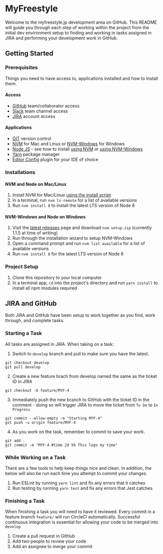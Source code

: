 # MyFreestyle

Welcome to the myfreestyle.jp development area on GitHub. This README will guide you through each step of working within the project from the initial dev environment setup to finding and working in tasks assigned in JIRA and performing your development work in GitHub.

## Getting Started

### Prerequisites

Things you need to have access to, applications installed and how to install them.

#### Access

- [GitHub](https://github.com/mrgroup-ppl) team/collaborator access
- [Slack](https://mrgroup-ppl.slack.com/) team channel access
- [JIRA](https://mrgroup.atlassian.net/) account access

#### Applications

- [GIT](https://git-scm.com/) version control
- [NVM](https://github.com/creationix/nvm) for Mac and Linux or [NVM-Windows](https://github.com/coreybutler/nvm-windows) for Windows
- [Node JS](https://nodejs.org/) - see how to install [using NVM](#nvm-and-node-on-maclinux) or [using NVM-Windows](#nvm-windows-and-node-on-windows)
- [Yarn](https://yarnpkg.com/) package manager
- [Editor Config](http://editorconfig.org/) plugin for your IDE of choice

### Installations

#### NVM and Node on Mac/Linux

1. Install NVM for Mac/Linux [using the install script](https://github.com/creationix/nvm#installation)
2. In a terminal, run `nvm ls-remote` for a list of available versions
3. Run `nvm install 8` to install the latest LTS version of Node 8

#### NVM-Windows and Node on Windows

1. Visit the [latest releases](https://github.com/coreybutler/nvm-windows/releases) page and download `nvm-setup.zip` (currently 1.1.5 at time of writing)
2. Run through the installation wizard to setup NVM-Windows
3. Open a command prompt and run `nvm list available` for a list of available versions
4. Run `nvm install 8` for the latest LTS version of Node 8

### Project Setup

1. Clone this repository to your local computer
2. In a terminal app, `cd` into the project's directory and run `yarn install` to install all npm modules required

## JIRA and GitHub

Both JIRA and GitHub have been setup to work together as you find, work through, and complete tasks.

### Starting a Task

All tasks are assigned in JIRA. When taking on a task:
1. Switch to `develop` branch and pull to make sure you have the latest.
```
git checkout develop
git pull develop
```
2. Create a new feature brach from develop named the same as the ticket ID in JIRA
```
git checkout -b feature/MYF-4
```
3. Immediately push the new branch to GitHub with the ticket ID in the comment - doing so will trigger JIRA to move the ticket from `To Do` to `In Progress`
```
git commit --allow-empty -m "Starting MYF-4"
git push -u origin feature/MYF-4
```
4. As you work on the task, remember to commit to save your work.
```
git add .
git commit -m "MYF-4 #time 2d 5h This logs my time"
```

### While Working on a Task

There are a few tools to help keep things nice and clean. In addition, the below will also be run each time you attempt to commit your changes.
1. Run ESLint by running `yarn lint` and fix any errors that it catches
2. Run testing by running `yarn test` and fix any errors that Jest catches

### Finishing a Task

When finishing a task you will need to have it reviewed. Every commit in a feature branch `feature/` will run CircleCI automatically. Successful continuous integration is essential for allowing your code to be merged into `develop`

1. Create a pull request in GitHub
2. Add two people to review your code
3. Add an assignee to merge your commit